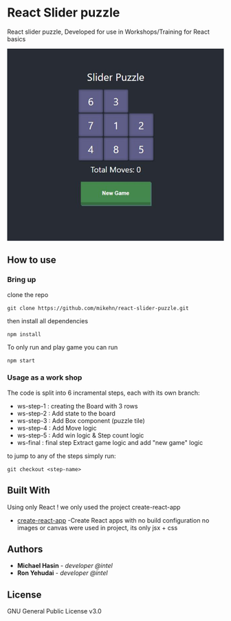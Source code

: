 # React Slider puzzle
React slider puzzle, Developed for use in Workshops/Training for React basics  

![alt text](public/SliderImage.jpg)

## How to use



### Bring up
clone the repo
```
git clone https://github.com/mikehn/react-slider-puzzle.git
```
then install all dependencies

```
npm install
```

To only run and play game you can run

```
npm start
```
### Usage as a work shop
The code is split into 6 incramental steps, each with its own branch:
* ws-step-1 : creating the Board with 3 rows
* ws-step-2 : Add state to the board
* ws-step-3 : Add Box component (puzzle tile)
* ws-step-4 : Add Move logic
* ws-step-5 : Add win logic & Step count logic  
* ws-final  : final step Extract game logic and add "new game" logic
 
 to jump to any of the steps simply run:
 ```
 git checkout <step-name>
 ```



## Built With
Using only React !
we only used the project create-react-app 
* [create-react-app](https://github.com/facebookincubator/create-react-app) -Create React apps with no build configuration
no images or canvas were used in project, its only jsx + css


## Authors

* **Michael Hasin** - *developer @intel*  
* **Ron Yehudai** - *developer @intel*  

## License
GNU General Public License v3.0